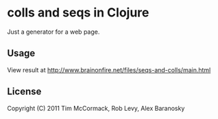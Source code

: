 # colls and seqs in Clojure

Just a generator for a web page.

## Usage

View result at http://www.brainonfire.net/files/seqs-and-colls/main.html

## License

Copyright (C) 2011 Tim McCormack, Rob Levy, Alex Baranosky


